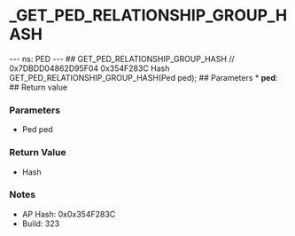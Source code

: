 # _GET_PED_RELATIONSHIP_GROUP_HASH

--- ns: PED --- ## GET_PED_RELATIONSHIP_GROUP_HASH  // 0x7DBDD04862D95F04 0x354F283C Hash GET_PED_RELATIONSHIP_GROUP_HASH(Ped ped);   ## Parameters * **ped**:  ## Return value

### Parameters
* Ped ped

### Return Value
* Hash

### Notes
* AP Hash: 0x0x354F283C
* Build: 323

